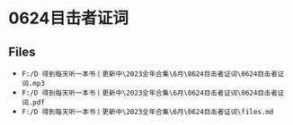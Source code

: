 # 0624目击者证词

## Files

- `F:/D 得到每天听一本书丨更新中\2023全年合集\6月\0624目击者证词\0624目击者证词.mp3`
- `F:/D 得到每天听一本书丨更新中\2023全年合集\6月\0624目击者证词\0624目击者证词.pdf`
- `F:/D 得到每天听一本书丨更新中\2023全年合集\6月\0624目击者证词\files.md`

